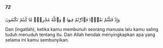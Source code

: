##### 72

<span class="ayah">وَإِذْ قَتَلْتُمْ نَفْسًۭا فَٱدَّٰرَْٰٔتُمْ فِيهَا ۖ وَٱللَّهُ مُخْرِجٌۭ مَّا كُنتُمْ تَكْتُمُونَ</span>

<span class="ayah_translation">Dan (ingatlah), ketika kamu membunuh seorang manusia lalu kamu saling tuduh menuduh tentang itu. Dan Allah hendak menyingkapkan apa yang selama ini kamu sembunyikan.</span>
